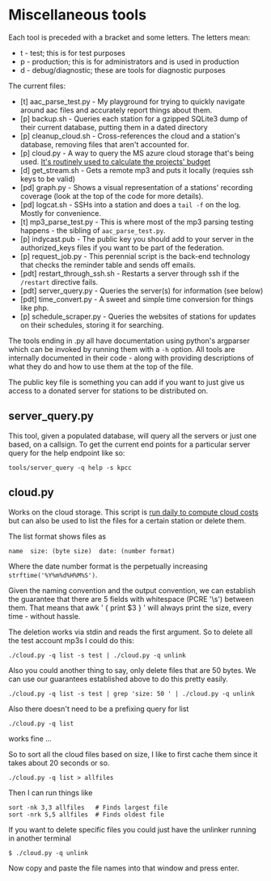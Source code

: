 # Miscellaneous tools

Each tool is preceded with a bracket and some letters. The letters mean:
 
 * t - test; this is for test purposes
 * p - production; this is for administrators and is used in production
 * d - debug/diagnostic; these are tools for diagnostic purposes
  
The current files:

 * [t] aac_parse_test.py - My playground for trying to quickly navigate around aac files and accurately report things about them.
 * [p] backup.sh - Queries each station for a gzipped SQLite3 dump of their current database, putting them in a dated directory
 * [p] cleanup_cloud.sh - Cross-references the cloud and a station's database, removing files that aren't accounted for.
 * [p] cloud.py - A way to query the MS azure cloud storage that's being used. [It's routinely used to calculate the projects' budget](https://github.com/kristopolous/DRR/wiki/Current-Architecture)
 * [d] get_stream.sh - Gets a remote mp3 and puts it locally (requies ssh keys to be valid)
 * [pd] graph.py - Shows a visual representation of a stations' recording coverage (look at the top of the code for more details).
 * [pd] logcat.sh - SSHs into a station and does a `tail -f` on the log. Mostly for convenience.
 * [t] mp3_parse_test.py - This is where most of the mp3 parsing testing happens - the sibling of `aac_parse_test.py`. 
 * [p] indycast.pub - The public key you should add to your server in the authorized_keys files if you want to be part of the federation.
 * [p] request_job.py - This perennial script is the back-end technology that checks the reminder table and sends off emails.
 * [pdt] restart_through_ssh.sh - Restarts a server through ssh if the `/restart` directive fails.
 * [pdt] server_query.py - Queries the server(s) for information (see below)
 * [pdt] time_convert.py - A sweet and simple time conversion for things like php.
 * [p] schedule_scraper.py - Queries the websites of stations for updates on their schedules, storing it for searching.

The tools ending in .py all have documentation using python's argparser which can be invoked by running them with a `-h` option.  All tools are internally documented in their code - along with providing descriptions of what they do and how to use them at the top of the file.

The public key file is something you can add if you want to just give us access to a donated server for stations to be distributed on.

## server_query.py

This tool, given a populated database, will query all the servers or just one based,
on a callsign.  To get the current end points for a particular server query for the help endpoint like so:

    tools/server_query -q help -s kpcc

## cloud.py

Works on the cloud storage.  This script is [run daily to compute cloud costs](http://indycast.net/cloud-costs.txt) but can also be used to list the files for a certain station or delete them.

The list format shows files as 

    name  size: (byte size)  date: (number format)

Where the date number format is the perpetually increasing `strftime('%Y%m%d%H%M%S')`.

Given the naming convention and the output convention, we can establish the guarantee that there are 5 fields with whitespace (PCRE '\s') between them.  That means that awk ' { print $3 } ' will always print the size, every time - without hassle.  

The deletion works via stdin and reads the first argument. So to delete all the test account mp3s I could do this:

    ./cloud.py -q list -s test | ./cloud.py -q unlink

Also you could another thing to say, only delete files that are 50 bytes.  We can use our guarantees established above to do this pretty easily.

    ./cloud.py -q list -s test | grep 'size: 50 ' | ./cloud.py -q unlink

Also there doesn't need to be a prefixing query for list

    ./cloud.py -q list

works fine ... 

So to sort all the cloud files based on size, I like to first cache them since it takes about 20 seconds or so.

    ./cloud.py -q list > allfiles

Then I can run things like

    sort -nk 3,3 allfiles   # Finds largest file
    sort -nrk 5,5 allfiles  # Finds oldest file

If you want to delete specific files you could just have the unlinker running in another terminal

    $ ./cloud.py -q unlink

Now copy and paste the file names into that window and press enter.
